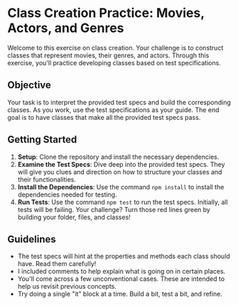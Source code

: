 # Class Creation Practice: Movies, Actors, and Genres

Welcome to this exercise on class creation. Your challenge is to construct classes that represent movies, their genres, and actors. Through this exercise, you'll practice developing classes based on test specifications.

## Objective

Your task is to interpret the provided test specs and build the corresponding classes. As you work, use the test specifications as your guide. The end goal is to have classes that make all the provided test specs pass.

## Getting Started

1. **Setup**: Clone the repository and install the necessary dependencies.
2. **Examine the Test Specs**: Dive deep into the provided test specs. They will give you clues and direction on how to structure your classes and their functionalities.
3. **Install the Dependencies**: Use the command `npm install` to install the dependencies needed for testing.
4. **Run Tests**: Use the command `npm test` to run the test specs. Initially, all tests will be failing. Your challenge? Turn those red lines green by building your folder, files, and classes!

## Guidelines

- The test specs will hint at the properties and methods each class should have. Read them carefully!
- I included comments to help explain what is going on in certain places.
- You'll come across a few unconventional cases.  These are intended to help us revisit previous concepts.
- Try doing a single "it" block at a time. Build a bit, test a bit, and refine.
